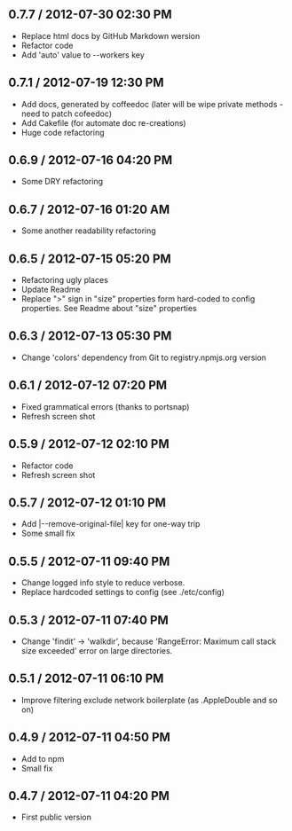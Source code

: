 ## 0.7.7 / 2012-07-30 02:30 PM

  - Replace html docs by GitHub Markdown wersion
  - Refactor code
  - Add 'auto' value to --workers key 

## 0.7.1 / 2012-07-19 12:30 PM

  - Add docs, generated by coffeedoc (later will be wipe private methods - need to patch cofeedoc)
  - Add Cakefile (for automate doc re-creations)
  - Huge code refactoring

## 0.6.9 / 2012-07-16 04:20 PM

  - Some DRY refactoring

## 0.6.7 / 2012-07-16 01:20 AM

  - Some another readability refactoring

## 0.6.5 / 2012-07-15 05:20 PM

  - Refactoring ugly places
  - Update Readme
  - Replace ">" sign in "size" properties form hard-coded to config properties. See Readme about "size" properties

## 0.6.3 / 2012-07-13 05:30 PM

  - Change 'colors' dependency from Git to registry.npmjs.org version

## 0.6.1 / 2012-07-12 07:20 PM

  - Fixed grammatical errors (thanks to portsnap)
  - Refresh screen shot

## 0.5.9 / 2012-07-12 02:10 PM

  - Refactor code
  - Refresh screen shot

## 0.5.7 / 2012-07-12 01:10 PM

  - Add |--remove-original-file| key for one-way trip
  - Some small fix

## 0.5.5 / 2012-07-11 09:40 PM

  - Change logged info style to reduce verbose. 
  - Replace hardcoded settings to config (see ./etc/config)

## 0.5.3 / 2012-07-11 07:40 PM

  - Change 'findit' -> 'walkdir', because 'RangeError: Maximum call stack size exceeded' error on large directories.

## 0.5.1 / 2012-07-11 06:10 PM

  - Improve filtering exclude network boilerplate (as .AppleDouble and so on)

## 0.4.9 / 2012-07-11 04:50 PM

  - Add to npm
  - Small fix

## 0.4.7 / 2012-07-11 04:20 PM

  - First public version